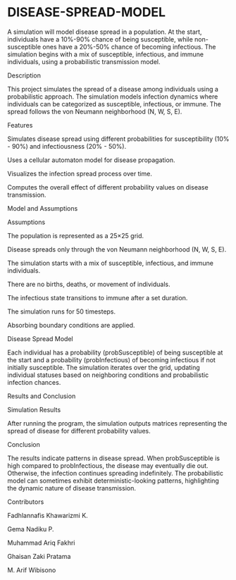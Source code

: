# DISEASE-SPREAD-MODEL
A simulation will model disease spread in a population. At the start, individuals have a 10%-90% chance of being susceptible, while non-susceptible ones have a 20%-50% chance of becoming infectious. The simulation begins with a mix of susceptible, infectious, and immune individuals, using a probabilistic transmission model.

Description

This project simulates the spread of a disease among individuals using a probabilistic approach. The simulation models infection dynamics where individuals can be categorized as susceptible, infectious, or immune. The spread follows the von Neumann neighborhood (N, W, S, E).

Features

Simulates disease spread using different probabilities for susceptibility (10% - 90%) and infectiousness (20% - 50%).

Uses a cellular automaton model for disease propagation.

Visualizes the infection spread process over time.

Computes the overall effect of different probability values on disease transmission.

Model and Assumptions

Assumptions

The population is represented as a 25×25 grid.

Disease spreads only through the von Neumann neighborhood (N, W, S, E).

The simulation starts with a mix of susceptible, infectious, and immune individuals.

There are no births, deaths, or movement of individuals.

The infectious state transitions to immune after a set duration.

The simulation runs for 50 timesteps.

Absorbing boundary conditions are applied.

Disease Spread Model

Each individual has a probability (probSusceptible) of being susceptible at the start and a probability (probInfectious) of becoming infectious if not initially susceptible. The simulation iterates over the grid, updating individual statuses based on neighboring conditions and probabilistic infection chances.

Results and Conclusion

Simulation Results

After running the program, the simulation outputs matrices representing the spread of disease for different probability values.

Conclusion

The results indicate patterns in disease spread. When probSusceptible is high compared to probInfectious, the disease may eventually die out. Otherwise, the infection continues spreading indefinitely. The probabilistic model can sometimes exhibit deterministic-looking patterns, highlighting the dynamic nature of disease transmission.

Contributors

Fadhlannafis Khawarizmi K.	

Gema Nadiku P.			

Muhammad Ariq Fakhri		

Ghaisan Zaki Pratama

M. Arif Wibisono	
